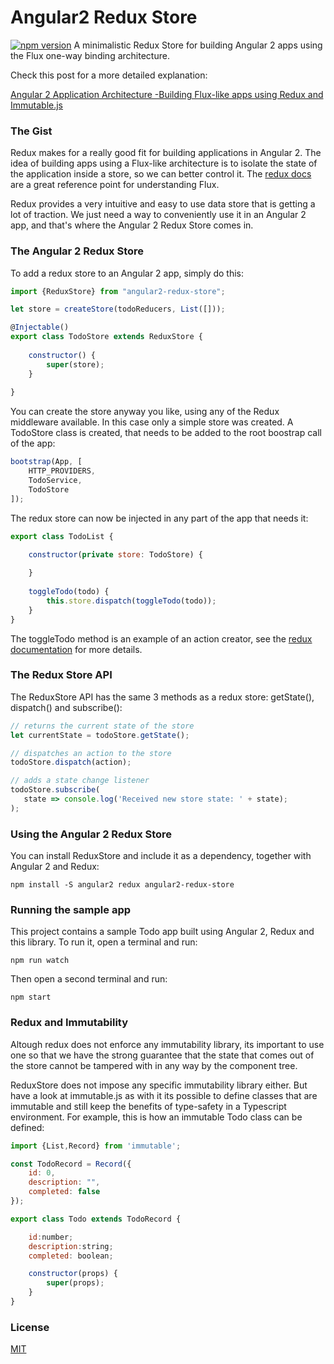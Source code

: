 
# Angular2 Redux Store

[![npm version](https://img.shields.io/npm/v/angular2-redux-store.svg?style=flat-square)](https://www.npmjs.com/package/angular2-redux-store)
A minimalistic Redux Store for building Angular 2 apps using the Flux one-way binding architecture.

Check this post for a more detailed explanation:

[Angular 2 Application Architecture -Building Flux-like apps using Redux and Immutable.js](http://blog.jhades.org/angular-2-application-architecture-building-flux-like-apps-using-redux-and-immutable-js-js/)

### The Gist

Redux makes for a really good fit for building applications in Angular 2. The idea of building apps using a Flux-like architecture is to isolate the state of the application inside a store, so we can better control it. The [redux docs](http://redux.js.org/) are a great reference point for understanding Flux.

Redux provides a very intuitive and easy to use data store that is getting a lot of traction. We just need a way to conveniently use it in an Angular 2 app, and that's where the Angular 2 Redux Store comes in.

### The Angular 2 Redux Store

To add a redux store to an Angular 2 app, simply do this:

```js
import {ReduxStore} from "angular2-redux-store";

let store = createStore(todoReducers, List([]));

@Injectable()
export class TodoStore extends ReduxStore {
    
    constructor() {
        super(store);
    }
    
}
```

You can create the store anyway you like, using any of the Redux middleware available. In this case only a simple store was created. A TodoStore class is created, that needs to be added to the root boostrap call of the app:

```js
bootstrap(App, [
    HTTP_PROVIDERS,
    TodoService,
    TodoStore
]);
```

The redux store can now be injected in any part of the app that needs it:

```js
export class TodoList {

    constructor(private store: TodoStore) {
    
    }
    
    toggleTodo(todo) {
        this.store.dispatch(toggleTodo(todo));
    }
}
```

The toggleTodo method is an example of an action creator, see the [redux documentation](http://redux.js.org/docs/basics/Actions.html) for more details.

###  The Redux Store API 

The ReduxStore API has the same 3 methods as a redux store: getState(), dispatch() and subscribe(): 

```js
// returns the current state of the store
let currentState = todoStore.getState();

// dispatches an action to the store
todoStore.dispatch(action); 

// adds a state change listener
todoStore.subscribe(
   state => console.log('Received new store state: ' + state);
);
```

### Using the Angular 2 Redux Store

You can install ReduxStore and include it as a dependency, together with Angular 2 and Redux:

    npm install -S angular2 redux angular2-redux-store
    
### Running the sample app

This project contains a sample Todo app built using Angular 2, Redux and this library. To run it, open a terminal and run:

    npm run watch
    
Then open a second terminal and run:

    npm start
    
### Redux and Immutability
Altough redux does not enforce any immutability library, its important to use one so that we have the strong guarantee that the state that comes out of the store cannot be tampered with in any way by the component tree. 

ReduxStore does not impose any specific immutability library either. But have a look at immutable.js as with it its possible to define classes that are immutable and still keep the benefits of type-safety in a Typescript environment. For example, this is how an immutable Todo class can be defined:

```js
import {List,Record} from 'immutable';

const TodoRecord = Record({
    id: 0,
    description: "",
    completed: false
});

export class Todo extends TodoRecord {

    id:number;
    description:string;
    completed: boolean;

    constructor(props) {
        super(props);
    }
}
```

### License

[MIT](https://opensource.org/licenses/MIT)
